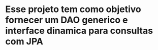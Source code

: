 # Esse projeto tem como objetivo fornecer um DAO generico e interface dinamica para consultas com JPA
